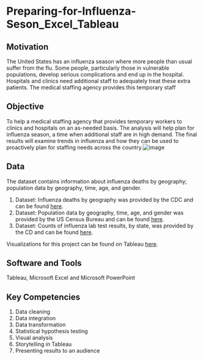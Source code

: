 # Preparing-for-Influenza-Seson_Excel_Tableau
## Motivation
The United States has an influenza season where more people than usual
suffer from the flu. Some people, particularly those in vulnerable populations, develop serious
complications and end up in the hospital. Hospitals and clinics need additional staff to
adequately treat these extra patients. The medical staffing agency provides this temporary
staff
## Objective
To help a medical staffing agency that provides temporary workers to clinics and hospitals on an as-needed basis. The analysis will help plan for influenza season, a time when additional staff are in high demand. The final results will examine trends in influenza and how they can be used to proactively plan for staffing needs across the country.![image](https://github.com/SanjaIlinSpirovska/Preparing-for-Influenza-Seson_Excel_Tableau/assets/147768448/3540e3f7-e30d-471b-abdb-fca819c71069)
## Data
The dataset contains information about influenza deaths by geography; population data by geography, time, age, and gender.
1. Dataset: Influenza deaths by geography was provided by the CDC and can be found [here](https://coach-courses-us.s3.amazonaws.com/public/courses/da_program/CDC_Influenza_Deaths_edited.xlsx). 
1. Dataset: Population data by geography, time, age, and gender was provided by the US Census Bureau and can be found [here](https://coach-courses-us.s3.amazonaws.com/public/courses/data-immersion/A1-A2_Influenza_Project/Census_Population_transformed_202101.csv).
1. Dataset: Counts of influenza lab test results, by state, was provided by the CD and can be found [here](https://images.careerfoundry.com/public/courses/data-immersion/A1-A2_Influenza_Project/CDC_Lab_Tests.xlsx).

Visualizations for this project can be found on Tableau [here](https://public.tableau.com/views/PreparingforInfluenzaSeason2018Ex_2_9CarrerFoundary/PreparingforInfluenzaSeason2018?:language=en-US&:display_count=n&:origin=viz_share_link).  
## Software and Tools
Tableau, Microsoft Excel and Microsoft PowerPoint
## Key Competencies
1. Data cleaning 
1. Data integration 
1. Data transformation 
1. Statistical hypothesis testing 
1. Visual analysis 
1. Storytelling in Tableau 
1. Presenting results to an audience
